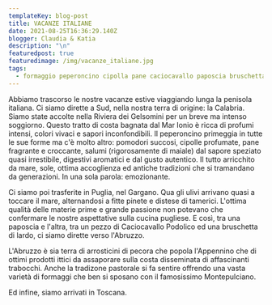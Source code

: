 ```yaml
---
templateKey: blog-post
title: VACANZE ITALIANE
date: 2021-08-25T16:36:29.140Z
blogger: Claudia & Katia
description: "\n"
featuredpost: true
featuredimage: /img/vacanze_italiane.jpg
tags:
  - formaggio peperoncino cipolla pane caciocavallo paposcia bruschetta
---
```

Abbiamo trascorso le nostre vacanze estive viaggiando lunga la penisola italiana.
Ci siamo dirette a Sud, nella nostra terra di origine: la Calabria. Siamo state accolte nella Riviera dei Gelsomini per un breve ma intenso soggiorno.
Questo tratto di costa bagnata dal Mar Ionio è ricca di profumi intensi, colori vivaci e sapori inconfondibili.
Il peperoncino primeggia in tutte le sue forme ma c'è molto altro: pomodori succosi, cipolle profumate, pane fragrante e croccante, salumi (rigorosamente di maiale) dal sapore speziato quasi irrestibile, digestivi aromatici e dal gusto autentico.
Il tutto arricchito da mare, sole, ottima accoglienza ed antiche tradizioni che si tramandano da generazioni.
In una sola parola: emozionante.

Ci siamo poi trasferite in Puglia, nel Gargano.
Qua gli ulivi arrivano quasi a toccare il mare, alternandosi a fitte pinete e distese di tamerici.
L'ottima qualità delle materie prime e grande passione non potevano che confermare le nostre aspettative sulla cucina pugliese. E così, tra una paposcia e l'altra, tra un pezzo di Caciocavallo Podolico ed una bruschetta di lardo, ci siamo dirette verso l'Abruzzo.

L'Abruzzo è sia terra di arrosticini di pecora che popola l'Appennino che di ottimi prodotti ittici da assaporare sulla costa disseminata di affascinanti trabocchi.
Anche la tradizone pastorale si fa sentire offrendo una vasta varietà di formaggi che ben si sposano con il famosissimo Montepulciano.

Ed infine, siamo arrivati in Toscana.
